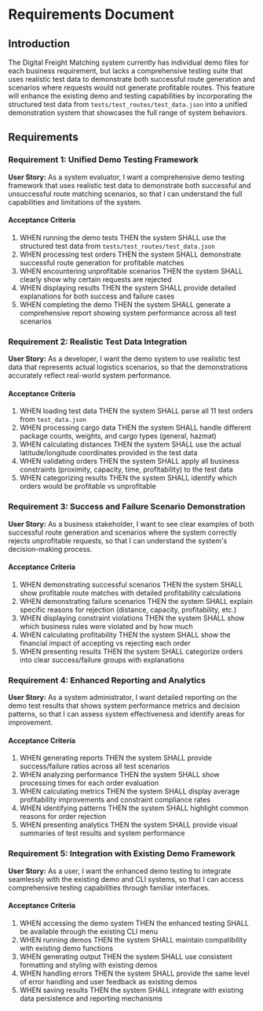 # Requirements Document

## Introduction

The Digital Freight Matching system currently has individual demo files for each business requirement, but lacks a comprehensive testing suite that uses realistic test data to demonstrate both successful route generation and scenarios where requests would not generate profitable routes. This feature will enhance the existing demo and testing capabilities by incorporating the structured test data from `tests/test_routes/test_data.json` into a unified demonstration system that showcases the full range of system behaviors.

## Requirements

### Requirement 1: Unified Demo Testing Framework

**User Story:** As a system evaluator, I want a comprehensive demo testing framework that uses realistic test data to demonstrate both successful and unsuccessful route matching scenarios, so that I can understand the full capabilities and limitations of the system.

#### Acceptance Criteria

1. WHEN running the demo tests THEN the system SHALL use the structured test data from `tests/test_routes/test_data.json`
2. WHEN processing test orders THEN the system SHALL demonstrate successful route generation for profitable matches
3. WHEN encountering unprofitable scenarios THEN the system SHALL clearly show why certain requests are rejected
4. WHEN displaying results THEN the system SHALL provide detailed explanations for both success and failure cases
5. WHEN completing the demo THEN the system SHALL generate a comprehensive report showing system performance across all test scenarios

### Requirement 2: Realistic Test Data Integration

**User Story:** As a developer, I want the demo system to use realistic test data that represents actual logistics scenarios, so that the demonstrations accurately reflect real-world system performance.

#### Acceptance Criteria

1. WHEN loading test data THEN the system SHALL parse all 11 test orders from `test_data.json`
2. WHEN processing cargo data THEN the system SHALL handle different package counts, weights, and cargo types (general, hazmat)
3. WHEN calculating distances THEN the system SHALL use the actual latitude/longitude coordinates provided in the test data
4. WHEN validating orders THEN the system SHALL apply all business constraints (proximity, capacity, time, profitability) to the test data
5. WHEN categorizing results THEN the system SHALL identify which orders would be profitable vs unprofitable

### Requirement 3: Success and Failure Scenario Demonstration

**User Story:** As a business stakeholder, I want to see clear examples of both successful route generation and scenarios where the system correctly rejects unprofitable requests, so that I can understand the system's decision-making process.

#### Acceptance Criteria

1. WHEN demonstrating successful scenarios THEN the system SHALL show profitable route matches with detailed profitability calculations
2. WHEN demonstrating failure scenarios THEN the system SHALL explain specific reasons for rejection (distance, capacity, profitability, etc.)
3. WHEN displaying constraint violations THEN the system SHALL show which business rules were violated and by how much
4. WHEN calculating profitability THEN the system SHALL show the financial impact of accepting vs rejecting each order
5. WHEN presenting results THEN the system SHALL categorize orders into clear success/failure groups with explanations

### Requirement 4: Enhanced Reporting and Analytics

**User Story:** As a system administrator, I want detailed reporting on the demo test results that shows system performance metrics and decision patterns, so that I can assess system effectiveness and identify areas for improvement.

#### Acceptance Criteria

1. WHEN generating reports THEN the system SHALL provide success/failure ratios across all test scenarios
2. WHEN analyzing performance THEN the system SHALL show processing times for each order evaluation
3. WHEN calculating metrics THEN the system SHALL display average profitability improvements and constraint compliance rates
4. WHEN identifying patterns THEN the system SHALL highlight common reasons for order rejection
5. WHEN presenting analytics THEN the system SHALL provide visual summaries of test results and system performance

### Requirement 5: Integration with Existing Demo Framework

**User Story:** As a user, I want the enhanced demo testing to integrate seamlessly with the existing demo and CLI systems, so that I can access comprehensive testing capabilities through familiar interfaces.

#### Acceptance Criteria

1. WHEN accessing the demo system THEN the enhanced testing SHALL be available through the existing CLI menu
2. WHEN running demos THEN the system SHALL maintain compatibility with existing demo functions
3. WHEN generating output THEN the system SHALL use consistent formatting and styling with existing demos
4. WHEN handling errors THEN the system SHALL provide the same level of error handling and user feedback as existing demos
5. WHEN saving results THEN the system SHALL integrate with existing data persistence and reporting mechanisms